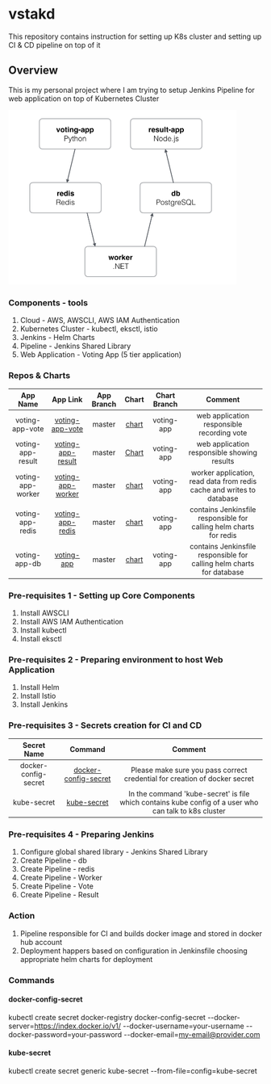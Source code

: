 # vstakd
This repository contains instruction for setting up K8s cluster and setting up CI &amp; CD pipeline on top of it

## Overview
This is my personal project where I am trying to setup Jenkins Pipeline for web application on top of Kubernetes Cluster

![Architecture diagram](architecture.png)

### Components - tools
1. Cloud - AWS, AWSCLI, AWS IAM Authentication
2. Kubernetes Cluster - kubectl, eksctl, istio
3. Jenkins - Helm Charts
4. Pipeline - Jenkins Shared Library
5. Web Application - Voting App (5 tier application)

### Repos & Charts
|     App Name      |                              App Link                              | App Branch |                                       Chart                                       | Chart Branch |                                Comment                                |
| :---------------: | :----------------------------------------------------------------: | :--------: | :-------------------------------------------------------------------------------: | :----------: | :-------------------------------------------------------------------: |
|  voting-app-vote  | [voting-app-vote](https://github.com/dhavlev/voting-app-vote.git)  |   master   |  [chart](https://github.com/dhavlev/helm-charts/tree/voting-app/voting-app-vote)  |  voting-app  |              web application responsible recording vote               |
| voting-app-result | [voting-app-result](https://github.com/dhavlev/voting-app-result)  |   master   | [Chart](https://github.com/dhavlev/helm-charts/tree/voting-app/voting-app-result) |  voting-app  |              web application responsible showing results              |
| voting-app-worker | [voting-app-worker ](https://github.com/dhavlev/voting-app-worker) |   master   | [chart](https://github.com/dhavlev/helm-charts/tree/voting-app/voting-app-worker) |  voting-app  | worker application, read data from redis cache and writes to database |
| voting-app-redis  |  [voting-app-redis](https://github.com/dhavlev/voting-app-redis)   |   master   | [chart](https://github.com/dhavlev/helm-charts/tree/voting-app/voting-app-redis)  |  voting-app  |  contains Jenkinsfile responsible for calling helm charts for redis   |
|   voting-app-db   |       [voting-app](https://github.com/dhavlev/voting-app-db)       |   master   |   [chart](https://github.com/dhavlev/helm-charts/tree/voting-app/voting-app-db)   |  voting-app  | contains Jenkinsfile responsible for calling helm charts for database |

### Pre-requisites 1 - Setting up Core Components
1. Install AWSCLI
2. Install AWS IAM Authentication
3. Install kubectl
4. Install eksctl

### Pre-requisites 2 - Preparing environment to host Web Application
1. Install Helm
2. Install Istio
3. Install Jenkins

### Pre-requisites 3 - Secrets creation for CI and CD
|     Secret Name      |                    Command                    |                                                Comment                                                |
| :------------------: | :-------------------------------------------: | :---------------------------------------------------------------------------------------------------: |
| docker-config-secret | [docker-config-secret](#docker-config-secret) |              Please make sure you pass correct credential for creation of docker secret               |
|     kube-secret      |          [kube-secret](#kube-secret)          | In the command 'kube-secret' is file which contains kube config of a user who can talk to k8s cluster |

### Pre-requisites 4 - Preparing Jenkins
1. Configure global shared library - Jenkins Shared Library 
1. Create Pipeline - db
2. Create Pipeline - redis
3. Create Pipeline - Worker
4. Create Pipeline - Vote
5. Create Pipeline - Result

### Action
1. Pipeline responsible for CI and builds docker image and stored in docker hub account
2. Deployment happers based on configuration in Jenkinsfile choosing appropriate helm charts for deployment

### Commands
#### docker-config-secret
kubectl create secret docker-registry docker-config-secret --docker-server=https://index.docker.io/v1/ --docker-username=your-username --docker-password=your-password --docker-email=my-email@provider.com

#### kube-secret
kubectl create secret generic kube-secret --from-file=config=kube-secret